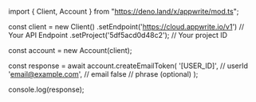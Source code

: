 import { Client, Account } from "https://deno.land/x/appwrite/mod.ts";

const client = new Client()
    .setEndpoint('https://cloud.appwrite.io/v1') // Your API Endpoint
    .setProject('5df5acd0d48c2'); // Your project ID

const account = new Account(client);

const response = await account.createEmailToken(
    '[USER_ID]', // userId
    'email@example.com', // email
    false // phrase (optional)
);

console.log(response);
